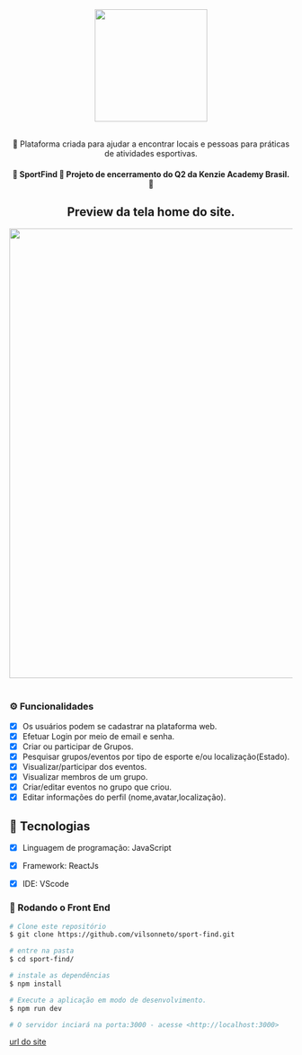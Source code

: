 <div align="center">
    <img src="https://i.imgur.com/SUCqved.jpg" width="200px"/><br><br>
</div>

<div align="center">
    <p align="center">🚀 Plataforma criada para ajudar a encontrar locais e pessoas para práticas de atividades esportivas.</p>
</div>
<div align="center">
    <h4> 🚧  SportFind 🚀 Projeto de encerramento do Q2 da Kenzie Academy Brasil.  🚧</h4>
</div>

<div align="center">
    <h2> Preview da tela home do site.</h2>
</div>

<div align="center">
    <img width="800px" hight="300px" src="https://i.imgur.com/hY2RNEn.png" /><br><br>
</div>

### ⚙️ Funcionalidades

- [x] Os usuários podem se cadastrar na plataforma web.
- [x] Efetuar Login por meio de email e senha.
- [x] Criar ou participar de Grupos.
- [x] Pesquisar grupos/eventos por tipo de esporte e/ou localização(Estado).
- [x] Visualizar/participar dos eventos.
- [x] Visualizar membros de um grupo.
- [x] Criar/editar eventos no grupo que criou. 
- [x] Editar informações do perfil (nome,avatar,localização).

## 🚀 Tecnologias

- [x] Linguagem de programação: JavaScript
- [x] Framework: ReactJs
- [x] IDE: VScode


### 🎲 Rodando o Front End

```bash
# Clone este repositório
$ git clone https://github.com/vilsonneto/sport-find.git

# entre na pasta
$ cd sport-find/

# instale as dependências
$ npm install

# Execute a aplicação em modo de desenvolvimento.
$ npm run dev

# O servidor inciará na porta:3000 - acesse <http://localhost:3000>

```

[url do site](https://sport-find-tau.vercel.app/)
